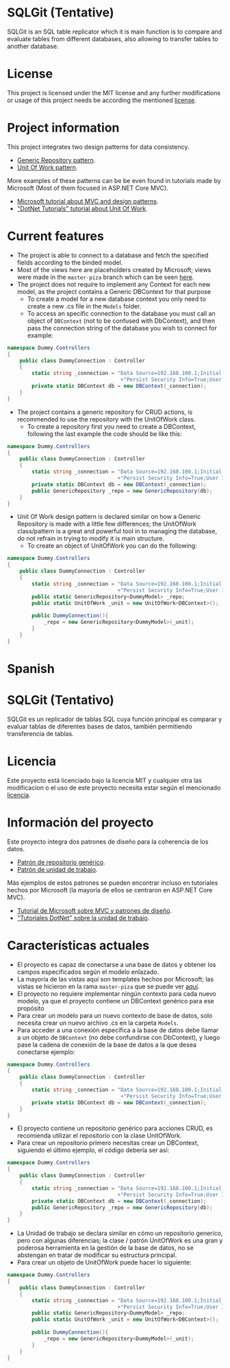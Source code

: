# SQLGit (Tentative)

SQLGit is an SQL table replicator which it is main function is to
compare and evaluate tables from different databases, also allowing to
transfer tables to another database.

# License

This project is licensed under the MIT license and any further
modifications or usage of this project needs be according the mentioned
[license](https://github.com/WaterBlueNewWorld/SQLGit/blob/master/LICENSE).

# Project information

This project integrates two design patterns for data consistency.
- [Generic Repository pattern](https://docs.microsoft.com/en-us/aspnet/mvc/overview/older-versions/getting-started-with-ef-5-using-mvc-4/implementing-the-repository-and-unit-of-work-patterns-in-an-asp-net-mvc-application).
- [Unit Of Work pattern](https://docs.microsoft.com/en-us/aspnet/mvc/overview/older-versions/getting-started-with-ef-5-using-mvc-4/implementing-the-repository-and-unit-of-work-patterns-in-an-asp-net-mvc-application).

More examples of these patterns can be be even found in tutorials made
by Microsoft (Most of them focused in ASP.NET Core MVC).

- [Microsoft tutorial about MVC and design patterns](https://docs.microsoft.com/en-us/aspnet/mvc/overview/older-versions/getting-started-with-ef-5-using-mvc-4/creating-an-entity-framework-data-model-for-an-asp-net-mvc-application).
- ["DotNet Tutorials" tutorial about Unit Of Work](https://dotnettutorials.net/lesson/unit-of-work-csharp-mvc/).

# Current features

- The project is able to connect to a database and fetch the specified
  fields according to the binded model.
- Most of the views here are placeholders created by Microsoft; views
  were made in the `master-piza` branch which can be seen
  [here](https://github.com/WaterBlueNewWorld/SQLGit/tree/master-piza).
- The project does not require to implement any Context for each new
  model, as the project contains a Generic DBContext for that purpose
  - To create a model for a new database context you only need to create
    a new .cs file in the `Models` folder.
  - To access an specific connection to the database you must call an
    object of `DBContext` (not to be confused with DbContext), and then
    pass the connection string of the database you wish to connect for
    example:

```c#
namespace Dummy.Controllers
{
    public class DummyConnection : Controller
    {
        static string _connection = "Data Source=192.168.100.1;Initial Catalog=database_main;"
                                     +"Persist Security Info=True;User ID=user;Password=pa$$";
        private static DBContext db = new DBContext(_connection);
    }
}
```

- The project contains a generic repository for CRUD actions, is
  recommended to use the repository with the UnitOfWork class.
  - To create a repository first you need to create a DBContext,
    following the last example the code should be like this:

```c#
namespace Dummy.Controllers
{
    public class DummyConnection : Controller
    {
        static string _connection = "Data Source=192.168.100.1;Initial Catalog=database_main;"
                                    +"Persist Security Info=True;User ID=user;Password=pa$$";
        private static DBContext db = new DBContext(_connection);  
        public GenericRepository _repo = new GenericRepository(db);
    }
}
```

- Unit Of Work design pattern is declared similar on how a Generic
  Repository is made with a little few differences; the UnitOfWork
  class/pattern is a great and powerful tool in to managing the
  database, do not refrain in trying to modify it is main structure.
  - To create an object of UnitOfWork you can do the following:

```c#
namespace Dummy.Controllers
{
    public class DummyConnection : Controller
    {
        static string _connection = "Data Source=192.168.100.1;Initial Catalog=database_main;"
                                    +"Persist Security Info=True;User ID=user;Password=pa$$";
        public static GenericRepository<DummyModel> _repo;
        public static UnitOfWork _unit = new UnitOfWork<DBContext>();
    
        public DummyConnection(){
            _repo = new GenericRepository<DummyModel>(_unit);
        }
    }
}
```

###
###
# Spanish

# SQLGit (Tentativo)

SQLGit es un replicador de tablas SQL cuya función principal es
comparar y evaluar tablas de diferentes bases de datos, también permitiendo
transferencia de tablas.

# Licencia

Este proyecto está licenciado bajo la licencia MIT y cualquier otra
las modificacion o el uso de este proyecto necesita estar según el mencionado
[licencia](https://github.com/WaterBlueNewWorld/SQLGit/blob/master/LICENSE).

# Información del proyecto

Este proyecto integra dos patrones de diseño para la coherencia de los datos.
- [Patrón de repositorio genérico](https://docs.microsoft.com/en-us/aspnet/mvc/overview/older-versions/getting-started-with-ef-5-using-mvc-4/implementing-the-repository-and-unit-of-work-patterns-in-an-asp-net-mvc-application).
- [Patrón de unidad de trabajo](https://docs.microsoft.com/en-us/aspnet/mvc/overview/older-versions/getting-started-with-ef-5-using-mvc-4/implementing-the-repository-and-unit-of-work-patterns-in-an-asp-net-mvc-application).

Más ejemplos de estos patrones se pueden encontrar incluso en tutoriales hechos
por Microsoft (la mayoría de ellos se centraron en ASP.NET Core MVC).

- [Tutorial de Microsoft sobre MVC y patrones de diseño](https://docs.microsoft.com/en-us/aspnet/mvc/overview/older-versions/getting-started-with-ef-5-using-mvc-4/creating-an-entity-framework-data-model-for-an-asp-net-mvc-application).
- ["Tutoriales DotNet" sobre la unidad de trabajo](https://dotnettutorials.net/lesson/unit-of-work-csharp-mvc/).

# Características actuales

- El proyecto es capaz de conectarse a una base de datos y obtener los campos especificados según el modelo enlazado.
- La mayoría de las vistas aquí son templates hechos por Microsoft; las vistas se hicieron en la rama `master-piza` que se puede ver [aquí](https://github.com/WaterBlueNewWorld/SQLGit/tree/master-piza).
- El proyecto no requiere implementar ningún contexto para cada nuevo modelo, ya que el proyecto contiene un DBContext genérico para ese propósito
- Para crear un modelo para un nuevo contexto de base de datos, solo necesita crear
un nuevo archivo .cs en la carpeta `Models`.
- Para acceder a una conexión específica a la base de datos debe llamar a un
objeto de `DBContext` (no debe confundirse con DbContext), y luego
pase la cadena de conexión de la base de datos a la que desea conectarse
ejemplo:

```c#
namespace Dummy.Controllers
{
    public class DummyConnection : Controller
    {
        static string _connection = "Data Source=192.168.100.1;Initial Catalog=database_main;"
                                     +"Persist Security Info=True;User ID=user;Password=pa$$";
        private static DBContext db = new DBContext(_connection);
    }
}
```

- El proyecto contiene un repositorio genérico para acciones CRUD, es
recomienda utilizar el repositorio con la clase UnitOfWork.
- Para crear un repositorio primero necesitas crear un DBContext,
siguiendo el último ejemplo, el código debería ser así:

```c#
namespace Dummy.Controllers
{
    public class DummyConnection : Controller
    {
        static string _connection = "Data Source=192.168.100.1;Initial Catalog=database_main;"
                                    +"Persist Security Info=True;User ID=user;Password=pa$$";
        private static DBContext db = new DBContext(_connection);  
        public GenericRepository _repo = new GenericRepository(db);
    }
}
```

- La Unidad de trabajo se declara similar en cómo un repositorio generico, pero con algunas diferencias; la clase / patrón UnitOfWork es una gran y poderosa herramienta en la gestión de la base de datos, no se abstengan en tratar de modificar su estructura principal.
- Para crear un objeto de UnitOfWork puede hacer lo siguiente:

```c#
namespace Dummy.Controllers
{
    public class DummyConnection : Controller
    {
        static string _connection = "Data Source=192.168.100.1;Initial Catalog=database_main;"
                                    +"Persist Security Info=True;User ID=user;Password=pa$$";
        public static GenericRepository<DummyModel> _repo;
        public static UnitOfWork _unit = new UnitOfWork<DBContext>();
    
        public DummyConnection(){
            _repo = new GenericRepository<DummyModel>(_unit);
        }
    }
}
```